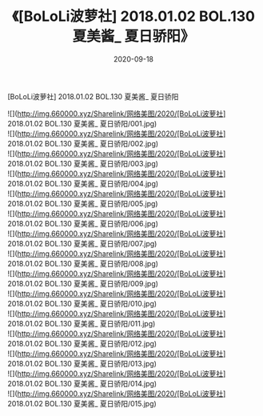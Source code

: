﻿---
layout: post
title:  《[BoLoLi波萝社] 2018.01.02 BOL.130 夏美酱_ 夏日骄阳》
date:   2020-09-18
img: http://img.660000.xyz/Sharelink/网络美图/2020/[BoLoLi波萝社] 2018.01.02 BOL.130 夏美酱_ 夏日骄阳/000.jpg
categories: [美女, 清纯, 唯美]
---

[BoLoLi波萝社] 2018.01.02 BOL.130 夏美酱_ 夏日骄阳

  ![](http://img.660000.xyz/Sharelink/网络美图/2020/[BoLoLi波萝社] 2018.01.02 BOL.130 夏美酱_ 夏日骄阳/001.jpg) <br> ![](http://img.660000.xyz/Sharelink/网络美图/2020/[BoLoLi波萝社] 2018.01.02 BOL.130 夏美酱_ 夏日骄阳/002.jpg) <br> ![](http://img.660000.xyz/Sharelink/网络美图/2020/[BoLoLi波萝社] 2018.01.02 BOL.130 夏美酱_ 夏日骄阳/003.jpg) <br> ![](http://img.660000.xyz/Sharelink/网络美图/2020/[BoLoLi波萝社] 2018.01.02 BOL.130 夏美酱_ 夏日骄阳/004.jpg) <br> ![](http://img.660000.xyz/Sharelink/网络美图/2020/[BoLoLi波萝社] 2018.01.02 BOL.130 夏美酱_ 夏日骄阳/005.jpg) <br> ![](http://img.660000.xyz/Sharelink/网络美图/2020/[BoLoLi波萝社] 2018.01.02 BOL.130 夏美酱_ 夏日骄阳/006.jpg) <br> ![](http://img.660000.xyz/Sharelink/网络美图/2020/[BoLoLi波萝社] 2018.01.02 BOL.130 夏美酱_ 夏日骄阳/007.jpg) <br> ![](http://img.660000.xyz/Sharelink/网络美图/2020/[BoLoLi波萝社] 2018.01.02 BOL.130 夏美酱_ 夏日骄阳/008.jpg) <br> ![](http://img.660000.xyz/Sharelink/网络美图/2020/[BoLoLi波萝社] 2018.01.02 BOL.130 夏美酱_ 夏日骄阳/009.jpg) <br> ![](http://img.660000.xyz/Sharelink/网络美图/2020/[BoLoLi波萝社] 2018.01.02 BOL.130 夏美酱_ 夏日骄阳/010.jpg) <br> ![](http://img.660000.xyz/Sharelink/网络美图/2020/[BoLoLi波萝社] 2018.01.02 BOL.130 夏美酱_ 夏日骄阳/011.jpg) <br> ![](http://img.660000.xyz/Sharelink/网络美图/2020/[BoLoLi波萝社] 2018.01.02 BOL.130 夏美酱_ 夏日骄阳/012.jpg) <br> ![](http://img.660000.xyz/Sharelink/网络美图/2020/[BoLoLi波萝社] 2018.01.02 BOL.130 夏美酱_ 夏日骄阳/013.jpg) <br> ![](http://img.660000.xyz/Sharelink/网络美图/2020/[BoLoLi波萝社] 2018.01.02 BOL.130 夏美酱_ 夏日骄阳/014.jpg) <br> ![](http://img.660000.xyz/Sharelink/网络美图/2020/[BoLoLi波萝社] 2018.01.02 BOL.130 夏美酱_ 夏日骄阳/015.jpg) <br>